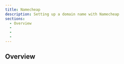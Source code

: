 ```yaml
---
title: Namecheap
description: Setting up a domain name with Namecheap
sections:
  - Overview
  - 
  - 
  - 
---
```


## Overview